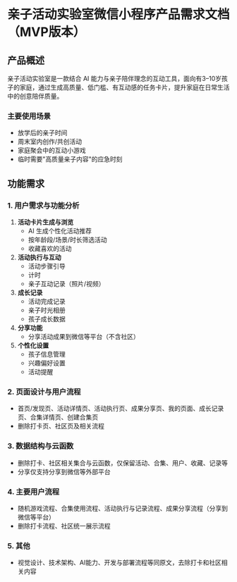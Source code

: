 # 亲子活动实验室微信小程序产品需求文档（MVP版本）

## 产品概述
亲子活动实验室是一款结合 AI 能力与亲子陪伴理念的互动工具，面向有3–10岁孩子的家庭，通过生成高质量、低门槛、有互动感的任务卡片，提升家庭在日常生活中的创意陪伴质量。

### 主要使用场景
- 放学后的亲子时间
- 周末室内创作/共创活动
- 家庭聚会中的互动小游戏
- 临时需要"高质量亲子内容"的应急时刻

## 功能需求
### 1. 用户需求与功能分析
1. **活动卡片生成与浏览**
   - AI 生成个性化活动推荐
   - 按年龄段/场景/时长筛选活动
   - 收藏喜欢的活动
2. **活动执行与互动**
   - 活动步骤引导
   - 计时
   - 亲子互动记录（照片/视频）
3. **成长记录**
   - 活动完成记录
   - 亲子时光相册
   - 孩子成长数据
4. **分享功能**
   - 分享活动成果到微信等平台（不含社区）
5. **个性化设置**
   - 孩子信息管理
   - 兴趣偏好设置
   - 活动提醒

### 2. 页面设计与用户流程
- 首页/发现页、活动详情页、活动执行页、成果分享页、我的页面、成长记录页、合集详情页、创建合集页
- 删除打卡页、社区页及相关流程

### 3. 数据结构与云函数
- 删除打卡、社区相关集合与云函数，仅保留活动、合集、用户、收藏、记录等
- 分享仅支持分享到微信等外部平台

### 4. 主要用户流程
- 随机游戏流程、合集使用流程、活动执行与记录流程、成果分享流程（分享到微信等平台）
- 删除打卡流程、社区统一展示流程

### 5. 其他
- 视觉设计、技术架构、AI能力、开发与部署流程等同原文，去除打卡和社区相关内容 